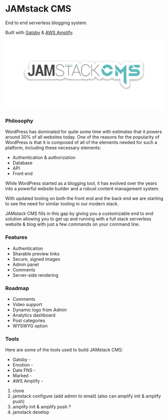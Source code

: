 # JAMstack CMS

End to end serverless blogging system.

Built with [Gatsby](https://www.gatsbyjs.org/) & [AWS Amplify](https://aws-amplify.github.io/).

![](jamstackcms.jpg)

### Philosophy

WordPress has dominated for quite some time with estimates that it powers around 30% of all websites today. One of the reasons for the popularity of WordPress is that it is composed of all of the elements needed for such a platform, including these necessary elements:

- Authentication & authorization
- Database
- API
- Front end

While WordPress started as a blogging tool, it has evolved over the years into a powerful website builder and a robust content management system.

With updated tooling on both the front end and the back end we are starting to see the need for similar tooling in our modern stack.

JAMstack CMS fills in this gap by giving you a customizable end to end solution allowing you to get up and running with a full stack serverless website & blog with just a few commands on your command line.

### Features

- Authentication
- Sharable preview links
- Secure, signed images
- Admin panel
- Comments
- Server-side rendering

### Roadmap

- Comments
- Video support
- Dynamic logo from Admin
- Analytics dashboard
- Post categories
- WYSWYG option

### Tools

Here are some of the tools used to build JAMstack CMS:
- Gatsby -
- Emotion - 
- Date FNS - 
- Marked - 
- AWS Amplify -

1. clone
2. jamstack configure (add admin to email) (also can amplify init & amplify push)
3. amplify init & amplify push ?
4. jamstack develop